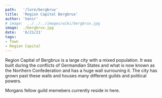 ```yaml
---
path:   '/lore/bergbrux'
title:  'Region Capital Bergbrux'
author: 'Vanir'
# image:  ../../../images/wiki/bergbrux.jpg
image:  ./bergbrux.jpg
date:   '6/21/21'
tags: 
- Town
- Region Capital
---
```


Region Capital of Bergbrux is a large city with a mixed population. It was built during the conflicts of Germandian States and what is now known as the Northern Confederation and has a huge wall surrouning it. The city has grown past these walls and houses many different guilds and political powers.

Morgans fellow guild memebers currently reside in here. 